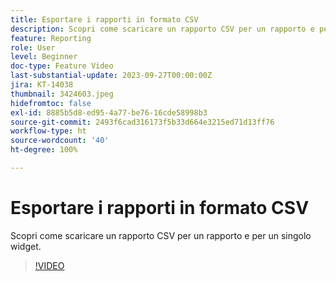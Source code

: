 ```yaml
---
title: Esportare i rapporti in formato CSV
description: Scopri come scaricare un rapporto CSV per un rapporto e per un singolo widget.
feature: Reporting
role: User
level: Beginner
doc-type: Feature Video
last-substantial-update: 2023-09-27T00:00:00Z
jira: KT-14038
thumbnail: 3424603.jpeg
hidefromtoc: false
exl-id: 8885b5d8-ed95-4a77-be76-16cde58998b3
source-git-commit: 2493f6cad316173f5b33d664e3215ed71d13ff76
workflow-type: ht
source-wordcount: '40'
ht-degree: 100%

---
```


# Esportare i rapporti in formato CSV

Scopri come scaricare un rapporto CSV per un rapporto e per un singolo widget.

>[!VIDEO](https://video.tv.adobe.com/v/3424603/?learn=on)
